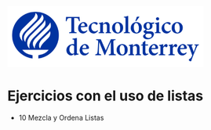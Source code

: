 ![Tec de Monterrey](images/logotecmty.png)
# Ejercicios con el uso de listas

- 10 Mezcla y Ordena Listas

